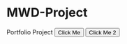 # MWD-Project
Portfolio Project
<input type="button" id="button" value="Click Me" />
<input type="button" id="button2" value="Click Me 2" />
